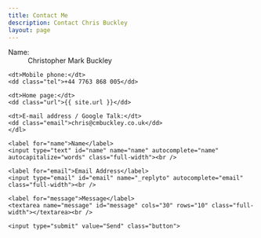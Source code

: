 ```yaml
---
title: Contact Me
description: Contact Chris Buckley
layout: page
---
```


<div id="contact">
  <div class="contactContent">
    <dl class="vcard">
    <dt>Name:</dt>
    <dd class="fn n"><span class="given-name">Christopher Mark</span> <span class="family-name">Buckley</span></dd>

    <dt>Mobile phone:</dt>
    <dd class="tel">+44 7763 868 005</dd>

    <dt>Home page:</dt>
    <dd class="url">{{ site.url }}</dd>

    <dt>E-mail address / Google Talk:</dt>
    <dd class="email">chris@cmbuckley.co.uk</dd>
    </dl>
  </div>
  <form action="https://formcarry.com/s/HJ9BPYcTf" method="POST">
    <input type="hidden" name="_gotcha" value="">

    <label for="name">Name</label>
    <input type="text" id="name" name="name" autocomplete="name" autocapitalize="words" class="full-width"><br />

    <label for="email">Email Address</label>
    <input type="email" id="email" name="_replyto" autocomplete="email" class="full-width"><br />

    <label for="message">Message</label>
    <textarea name="message" id="message" cols="30" rows="10" class="full-width"></textarea><br />

    <input type="submit" value="Send" class="button">
  </form>
</div>
